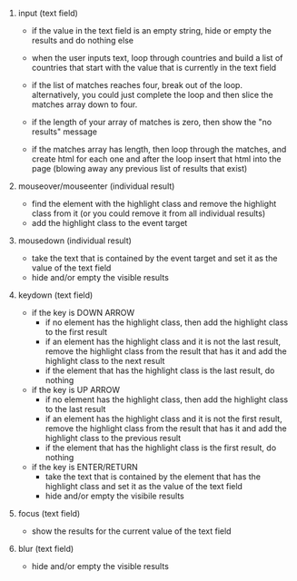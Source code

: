 1. input (text field)

   * if the value in the text field is an empty string, hide or empty the results and do nothing else

   * when the user inputs text, loop through countries and build a list of countries that start with the value that is currently in the text field
   * if the list of matches reaches four, break out of the loop. alternatively, you could just complete the loop and then slice the matches array down to four.
   * if the length of your array of matches is zero, then show the "no results" message
   * if the matches array has length, then loop through the matches, and create html for each one and after the loop insert that html into the page (blowing away any previous list of results that exist)

2. mouseover/mouseenter (individual result)

   * find the element with the highlight class and remove the highlight class from it (or you could remove it from all individual results)
   * add the highlight class to the event target

3. mousedown (individual result)

   * take the text that is contained by the event target and set it as the value of the text field
   * hide and/or empty the visible results

4. keydown (text field)

   * if the key is DOWN ARROW
     * if no element has the highlight class, then add the highlight class to the first result
     * if an element has the highlight class and it is not the last result, remove the highlight class from the result that has it and add the highlight class to the next result
     * if the element that has the highlight class is the last result, do nothing
   * if the key is UP ARROW
     * if no element has the highlight class, then add the highlight class to the last result
     * if an element has the highlight class and it is not the first result, remove the highlight class from the result that has it and add the highlight class to the previous result
     * if the element that has the highlight class is the first result, do nothing
   * if the key is ENTER/RETURN
     * take the text that is contained by the element that has the highlight class and set it as the value of the text field
     * hide and/or empty the visibile results

5. focus (text field)

   * show the results for the current value of the text field

6. blur (text field)

   * hide and/or empty the visible results